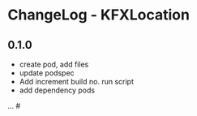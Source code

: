 
# ChangeLog - KFXLocation

## 0.1.0
- create pod, add files
- update podspec 
- Add increment build no. run script
- add dependency pods


... #
